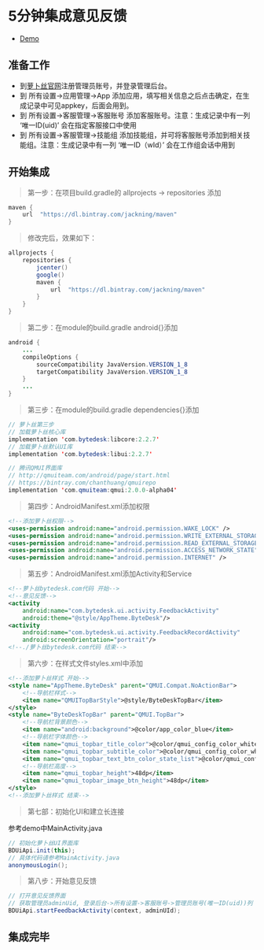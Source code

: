# 5分钟集成意见反馈

- [Demo](https://github.com/Bytedesk/bytedesk-android/tree/master/Tutorial/feedback)

## 准备工作

- 到[萝卜丝官网](https://www.bytedesk.com/admin#/register)注册管理员账号，并登录管理后台。
- 到 所有设置->应用管理->App 添加应用，填写相关信息之后点击确定，在生成记录中可见appkey，后面会用到。
- 到 所有设置->客服管理->客服账号 添加客服账号。注意：生成记录中有一列 ‘唯一ID(uid)’ 会在指定客服接口中使用
- 到 所有设置->客服管理->技能组 添加技能组，并可将客服账号添加到相关技能组。注意：生成记录中有一列 ‘唯一ID（wId）’ 会在工作组会话中用到

## 开始集成

> 第一步：在项目build.gradle的 allprojects -> repositories 添加

```java
maven {
    url  "https://dl.bintray.com/jackning/maven"
}
```

> 修改完后，效果如下：

```java
allprojects {
    repositories {
        jcenter()
        google()
        maven {
            url  "https://dl.bintray.com/jackning/maven"
        }
    }
}
```

> 第二步：在module的build.gradle android{}添加

```java
android {
    ...
    compileOptions {
        sourceCompatibility JavaVersion.VERSION_1_8
        targetCompatibility JavaVersion.VERSION_1_8
    }
    ...
}
```

> 第三步：在module的build.gradle dependencies{}添加

```java
// 萝卜丝第三步
// 加载萝卜丝核心库
implementation 'com.bytedesk:libcore:2.2.7'
// 加载萝卜丝默认UI库
implementation 'com.bytedesk:libui:2.2.7'

// 腾讯QMUI界面库
// http://qmuiteam.com/android/page/start.html
// https://bintray.com/chanthuang/qmuirepo
implementation 'com.qmuiteam:qmui:2.0.0-alpha04'
```

> 第四步：AndroidManifest.xml添加权限

```xml
<!--添加萝卜丝权限-->
<uses-permission android:name="android.permission.WAKE_LOCK" />
<uses-permission android:name="android.permission.WRITE_EXTERNAL_STORAGE" />
<uses-permission android:name="android.permission.READ_EXTERNAL_STORAGE" />
<uses-permission android:name="android.permission.ACCESS_NETWORK_STATE" />
<uses-permission android:name="android.permission.INTERNET" />
```

> 第五步：AndroidManifest.xml添加Activity和Service

```xml
<!--萝卜丝bytedesk.com代码 开始-->
<!--意见反馈-->
<activity
    android:name="com.bytedesk.ui.activity.FeedbackActivity"
    android:theme="@style/AppTheme.ByteDesk"/>
<activity
    android:name="com.bytedesk.ui.activity.FeedbackRecordActivity"
    android:screenOrientation="portrait"/>
<!--./萝卜丝bytedesk.com代码 结束-->
```

> 第六步：在样式文件styles.xml中添加

```xml
<!--添加萝卜丝样式 开始-->
<style name="AppTheme.ByteDesk" parent="QMUI.Compat.NoActionBar">
    <!--导航栏样式-->
    <item name="QMUITopBarStyle">@style/ByteDeskTopBar</item>
</style>
<style name="ByteDeskTopBar" parent="QMUI.TopBar">
    <!--导航栏背景颜色-->
    <item name="android:background">@color/app_color_blue</item>
    <!--导航栏字体颜色-->
    <item name="qmui_topbar_title_color">@color/qmui_config_color_white</item>
    <item name="qmui_topbar_subtitle_color">@color/qmui_config_color_white</item>
    <item name="qmui_topbar_text_btn_color_state_list">@color/qmui_config_color_white</item>
    <!--导航栏高度-->
    <item name="qmui_topbar_height">48dp</item>
    <item name="qmui_topbar_image_btn_height">48dp</item>
</style>
<!--添加萝卜丝样式 结束-->
```

> 第七部：初始化UI和建立长连接

参考demo中MainActivity.java

```java
// 初始化萝卜丝UI界面库
BDUiApi.init(this);
// 具体代码请参考MainActivity.java
anonymousLogin();
```

> 第八步：开始意见反馈

```java
// 打开意见反馈界面
// 获取管理员adminUid, 登录后台->所有设置->客服账号->管理员账号(唯一ID(uid))列
BDUiApi.startFeedbackActivity(context, adminUId);
```

## 集成完毕
